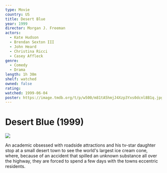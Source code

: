 ```yaml
---
type: Movie
country: US
title: Desert Blue
year: 1999
director: Morgan J. Freeman
actors:
  - Kate Hudson
  - Brendan Sexton III
  - John Heard
  - Christina Ricci
  - Casey Affleck
genre:
  - Comedy
  - Drama
length: 1h 30m
shelf: watched
owned: false
rating:
watched: 1999-06-04
poster: https://image.tmdb.org/t/p/w500/m81tA5hmjJ4Xzp3Yxs0dcnl8B1q.jpg
---
```


# Desert Blue (1999)

![](https://image.tmdb.org/t/p/w500/m81tA5hmjJ4Xzp3Yxs0dcnl8B1q.jpg)

An academic obsessed with roadside attractions and his tv-star daughter stop at a small desert town to see the world's largest ice cream cone, where, because of an accident that spilled an unknown substance all over the highway, they are forced to spend a few days with the towns eccentric residents.